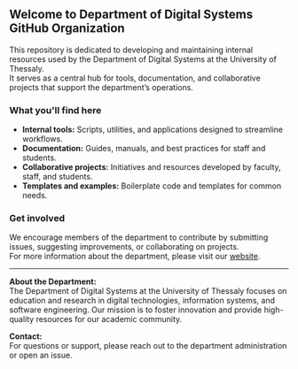 ## Welcome to Department of Digital Systems GitHub Organization

This repository is dedicated to developing and maintaining internal resources used by the Department of Digital Systems at the University of Thessaly.  
It serves as a central hub for tools, documentation, and collaborative projects that support the department’s operations.

### What you'll find here

- **Internal tools:** Scripts, utilities, and applications designed to streamline workflows.
- **Documentation:** Guides, manuals, and best practices for staff and students.
- **Collaborative projects:** Initiatives and resources developed by faculty, staff, and students.
- **Templates and examples:** Boilerplate code and templates for common needs.

### Get involved

We encourage members of the department to contribute by submitting issues, suggesting improvements, or collaborating on projects.  
For more information about the department, please visit our [website](https://ds.uth.gr/).

---

**About the Department:**  
The Department of Digital Systems at the University of Thessaly focuses on education and research in digital technologies, information systems, and software engineering. Our mission is to foster innovation and provide high-quality resources for our academic community.

**Contact:**  
For questions or support, please reach out to the department administration or open an issue.
